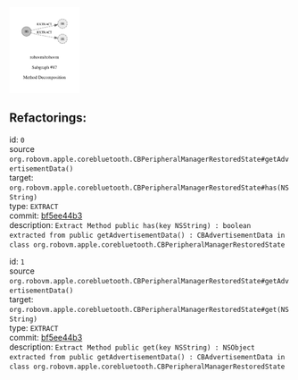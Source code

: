 <img src=subgraph_atomic_47.svg width=25%>

## Refactorings:

id: `0`\
source `org.robovm.apple.corebluetooth.CBPeripheralManagerRestoredState#getAdvertisementData()`\
target: `org.robovm.apple.corebluetooth.CBPeripheralManagerRestoredState#has(NSString)`\
type: `EXTRACT`\
commit: [bf5ee44b3](https://github.com/robovm/robovm/commit/bf5ee44b3b576e01ab09cae9f50300417b01dc07)\
description: `Extract Method public has(key NSString) : boolean extracted from public getAdvertisementData() : CBAdvertisementData in class org.robovm.apple.corebluetooth.CBPeripheralManagerRestoredState`

id: `1`\
source `org.robovm.apple.corebluetooth.CBPeripheralManagerRestoredState#getAdvertisementData()`\
target: `org.robovm.apple.corebluetooth.CBPeripheralManagerRestoredState#get(NSString)`\
type: `EXTRACT`\
commit: [bf5ee44b3](https://github.com/robovm/robovm/commit/bf5ee44b3b576e01ab09cae9f50300417b01dc07)\
description: `Extract Method public get(key NSString) : NSObject extracted from public getAdvertisementData() : CBAdvertisementData in class org.robovm.apple.corebluetooth.CBPeripheralManagerRestoredState`

